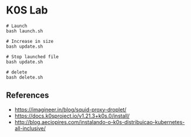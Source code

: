 # K0S Lab

```
# Launch 
bash launch.sh

# Increase in size
bash update.sh

# Stop launched file
bash update.sh

# delete 
bash delete.sh
```

## References

- https://imagineer.in/blog/squid-proxy-droplet/
- https://docs.k0sproject.io/v1.21.3+k0s.0/install/
- http://blog.aeciopires.com/instalando-o-k0s-distribuicao-kubernetes-all-inclusive/
